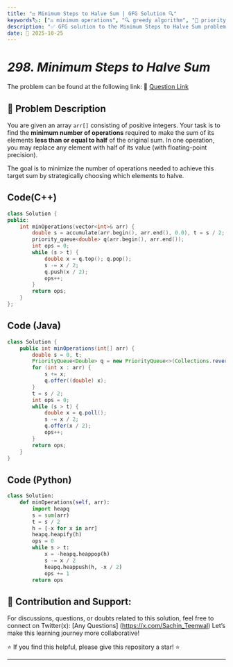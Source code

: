 ```yaml
---
title: "⚖️ Minimum Steps to Halve Sum | GFG Solution 🔍"
keywords🏷️: ["⚖️ minimum operations", "🔍 greedy algorithm", "📍 priority queue", "📈 heap", "📘 GFG", "🏁 competitive programming", "📚 DSA"]
description: "✅ GFG solution to the Minimum Steps to Halve Sum problem: find minimum operations to reduce array sum to half or less by repeatedly halving the largest element using greedy heap approach. 🚀"
date: 📅 2025-10-25
---
```


# *298. Minimum Steps to Halve Sum*

The problem can be found at the following link: 🔗 [Question Link](https://www.geeksforgeeks.org/problems/minimum-steps-to-halve-sum/1)

## **🧩 Problem Description**

You are given an array `arr[]` consisting of positive integers. Your task is to find the **minimum number of operations** required to make the sum of its elements **less than or equal to half** of the original sum. In one operation, you may replace any element with half of its value (with floating-point precision).

The goal is to minimize the number of operations needed to achieve this target sum by strategically choosing which elements to halve.


## Code(C++)
```cpp
class Solution {
public:
    int minOperations(vector<int>& arr) {
        double s = accumulate(arr.begin(), arr.end(), 0.0), t = s / 2;
        priority_queue<double> q(arr.begin(), arr.end());
        int ops = 0;
        while (s > t) {
            double x = q.top(); q.pop();
            s -= x / 2;
            q.push(x / 2);
            ops++;
        }
        return ops;
    }
};
```

## Code (Java)

```java
class Solution {
    public int minOperations(int[] arr) {
        double s = 0, t;
        PriorityQueue<Double> q = new PriorityQueue<>(Collections.reverseOrder());
        for (int x : arr) {
            s += x;
            q.offer((double) x);
        }
        t = s / 2;
        int ops = 0;
        while (s > t) {
            double x = q.poll();
            s -= x / 2;
            q.offer(x / 2);
            ops++;
        }
        return ops;
    }
}
```

## Code (Python)

```python
class Solution:
    def minOperations(self, arr):
        import heapq
        s = sum(arr)
        t = s / 2
        h = [-x for x in arr]
        heapq.heapify(h)
        ops = 0
        while s > t:
            x = -heapq.heappop(h)
            s -= x / 2
            heapq.heappush(h, -x / 2)
            ops += 1
        return ops
```



## 🎯 **Contribution and Support:**

For discussions, questions, or doubts related to this solution, feel free to connect on Twitter(x): [Any Questions] (https://x.com/Sachin_Teenwal) Let’s make this learning journey more collaborative!

⭐ If you find this helpful, please give this repository a star! ⭐

---

